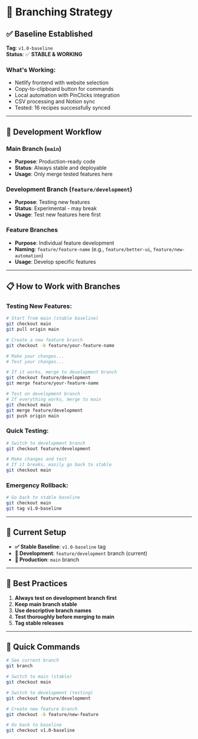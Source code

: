 # 🌿 Branching Strategy

## ✅ **Baseline Established**

**Tag**: `v1.0-baseline`  
**Status**: ✅ **STABLE & WORKING**

### What's Working:
- Netlify frontend with website selection
- Copy-to-clipboard button for commands
- Local automation with PinClicks integration
- CSV processing and Notion sync
- Tested: 16 recipes successfully synced

---

## 🚀 **Development Workflow**

### **Main Branch (`main`)**
- **Purpose**: Production-ready code
- **Status**: Always stable and deployable
- **Usage**: Only merge tested features here

### **Development Branch (`feature/development`)**
- **Purpose**: Testing new features
- **Status**: Experimental - may break
- **Usage**: Test new features here first

### **Feature Branches**
- **Purpose**: Individual feature development
- **Naming**: `feature/feature-name` (e.g., `feature/better-ui`, `feature/new-automation`)
- **Usage**: Develop specific features

---

## 📋 **How to Work with Branches**

### **Testing New Features:**
```bash
# Start from main (stable baseline)
git checkout main
git pull origin main

# Create a new feature branch
git checkout -b feature/your-feature-name

# Make your changes...
# Test your changes...

# If it works, merge to development branch
git checkout feature/development
git merge feature/your-feature-name

# Test on development branch
# If everything works, merge to main
git checkout main
git merge feature/development
git push origin main
```

### **Quick Testing:**
```bash
# Switch to development branch
git checkout feature/development

# Make changes and test
# If it breaks, easily go back to stable
git checkout main
```

### **Emergency Rollback:**
```bash
# Go back to stable baseline
git checkout main
git tag v1.0-baseline
```

---

## 🎯 **Current Setup**

- **✅ Stable Baseline**: `v1.0-baseline` tag
- **🔧 Development**: `feature/development` branch (current)
- **🚀 Production**: `main` branch

---

## 📝 **Best Practices**

1. **Always test on development branch first**
2. **Keep main branch stable**
3. **Use descriptive branch names**
4. **Test thoroughly before merging to main**
5. **Tag stable releases**

---

## 🔄 **Quick Commands**

```bash
# See current branch
git branch

# Switch to main (stable)
git checkout main

# Switch to development (testing)
git checkout feature/development

# Create new feature branch
git checkout -b feature/new-feature

# Go back to baseline
git checkout v1.0-baseline
```

